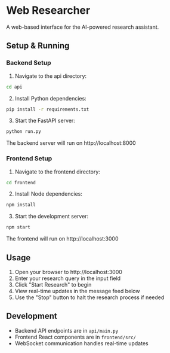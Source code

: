 # Web Researcher

A web-based interface for the AI-powered research assistant.

## Setup & Running

### Backend Setup

1. Navigate to the api directory:

```bash
cd api
```

2. Install Python dependencies:

```bash
pip install -r requirements.txt
```

3. Start the FastAPI server:

```bash
python run.py
```

The backend server will run on http://localhost:8000

### Frontend Setup

1. Navigate to the frontend directory:

```bash
cd frontend
```

2. Install Node dependencies:

```bash
npm install
```

3. Start the development server:

```bash
npm start
```

The frontend will run on http://localhost:3000

## Usage

1. Open your browser to http://localhost:3000
2. Enter your research query in the input field
3. Click "Start Research" to begin
4. View real-time updates in the message feed below
5. Use the "Stop" button to halt the research process if needed

## Development

- Backend API endpoints are in `api/main.py`
- Frontend React components are in `frontend/src/`
- WebSocket communication handles real-time updates
